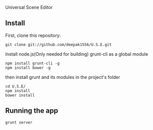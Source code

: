 Universal Scene Editor

## Install

First, clone this repository:
```
git clone git://github.com/deepak1556/U.S.E.git
```

Install node.js(Only needed for building)
grunt-cli as a global module
```
npm install grunt-cli -g
npm install bower -g
```

then install grunt and its modules in the project's folder
```
cd U.S.E/
npm install
bower install
```

## Running the app

```
grunt server
```

